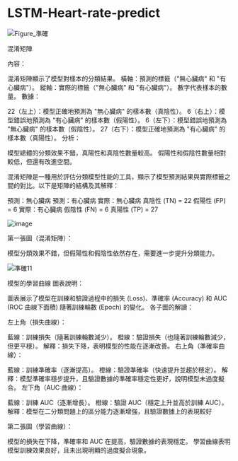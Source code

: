 ﻿# LSTM-Heart-rate-predict

![Figure_準確](https://github.com/user-attachments/assets/94e6248d-851a-45dc-9e62-0c4e8e364754)

混淆矩陣

內容：

混淆矩陣顯示了模型對樣本的分類結果。
橫軸：預測的標籤（"無心臟病" 和 "有心臟病"）。
縱軸：實際的標籤（"無心臟病" 和 "有心臟病"）。
數字代表樣本的數量。
數據：

22（左上）：模型正確地預測為 "無心臟病" 的樣本數（真陰性）。
6（右上）：模型錯誤地預測為 "有心臟病" 的樣本數（假陽性）。
6（左下）：模型錯誤地預測為 "無心臟病" 的樣本數（假陰性）。
27（右下）：模型正確地預測為 "有心臟病" 的樣本數（真陽性）。
分析：

模型總體的分類效果不錯，真陽性和真陰性數量較高。
假陽性和假陰性數量相對較低，但還有改進空間。

混淆矩陣是一種用於評估分類模型性能的工具，顯示了模型預測結果與實際標籤之間的對比。以下是矩陣的結構及其解釋：

預測：無心臟病	預測：有心臟病
實際：無心臟病	真陰性 (TN) = 22	假陽性 (FP) = 6
實際：有心臟病	假陰性 (FN) = 6	真陽性 (TP) = 27

![image](https://github.com/user-attachments/assets/6ddb99ae-7d21-4365-8758-65c5a8c779c2)

第一張圖（混淆矩陣）：

模型分類效果不錯，但假陽性和假陰性依然存在，需要進一步提升分類能力。

![準確11](https://github.com/user-attachments/assets/85aaa7d3-8666-4e45-a516-47a208ae2129)

模型的學習曲線
圖表說明：

圖表展示了模型在訓練和驗證過程中的損失 (Loss)、準確率 (Accuracy) 和 AUC (ROC 曲線下面積) 隨著訓練輪數 (Epoch) 的變化。
各子圖的解讀：

左上角（損失曲線）：

藍線：訓練損失（隨著訓練輪數減少）。
橙線：驗證損失（也隨著訓練輪數減少，但更平穩）。
解釋：損失下降，表明模型的性能在逐漸改善。
右上角（準確率曲線）：

藍線：訓練準確率（逐漸提高）。
橙線：驗證準確率（快速提升並趨於穩定）。
解釋：模型準確率穩步提升，且驗證數據的準確率穩定性更好，說明模型未過度擬合。
左下角（AUC 曲線）：

藍線：訓練 AUC（逐漸增長）。
橙線：驗證 AUC（穩定上升並高於訓練 AUC）。
解釋：模型在二分類問題上的區分能力逐漸增強，且驗證數據上的表現較好

第二張圖（學習曲線）：

模型的損失在下降，準確率和 AUC 在提高，驗證數據的表現穩定。
學習曲線表明模型訓練效果良好，且未出現明顯的過度擬合現象。


